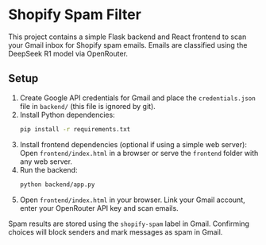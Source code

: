 # Shopify Spam Filter

This project contains a simple Flask backend and React frontend to scan your Gmail inbox for Shopify spam emails. Emails are classified using the DeepSeek R1 model via OpenRouter.

## Setup

1. Create Google API credentials for Gmail and place the `credentials.json` file in `backend/` (this file is ignored by git).
2. Install Python dependencies:
   ```bash
   pip install -r requirements.txt
   ```
3. Install frontend dependencies (optional if using a simple web server):
   Open `frontend/index.html` in a browser or serve the `frontend` folder with any web server.
4. Run the backend:
   ```bash
   python backend/app.py
   ```
5. Open `frontend/index.html` in your browser. Link your Gmail account, enter your OpenRouter API key and scan emails.

Spam results are stored using the `shopify-spam` label in Gmail. Confirming choices will block senders and mark messages as spam in Gmail.
